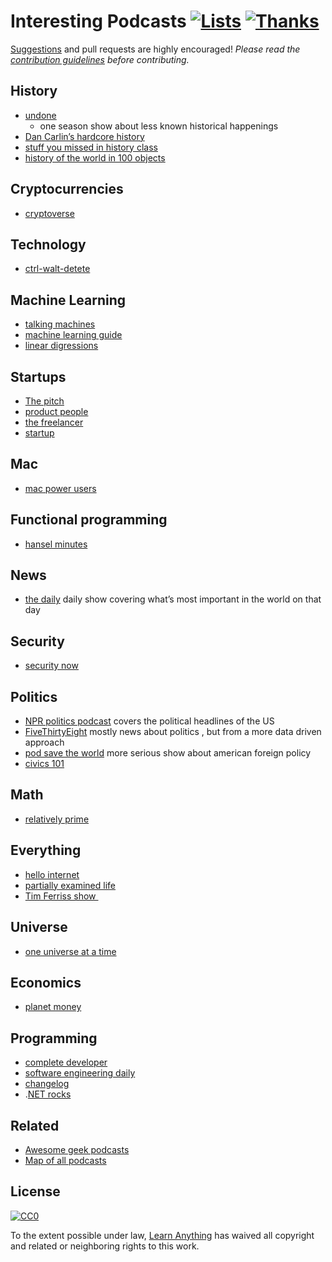 # Interesting Podcasts [![Lists](https://img.shields.io/badge/More%20Lists-🔖-blue.svg)](https://github.com/learn-anything/learn-anything/wiki/Curated-Lists) [![Thanks](https://img.shields.io/badge/Say%20Thanks-💗-ff69b4.svg)](https://www.patreon.com/learnanything)
[Suggestions](../../issues/) and pull requests are highly encouraged! *Please read the [contribution guidelines](contributing.md) before contributing.*

## History
- [undone️](https://gimletmedia.com/undone/)
  - one season show about less known historical happenings
- [Dan Carlin’s hardcore history️](http://www.dancarlin.com/hardcore-history-series/)
- [stuff you missed in history class️](http://www.missedinhistory.com/)
- [history of the world in 100 objects️](http://www.bbc.co.uk/programmes/b00nrtd2/episodes/downloads)

## Cryptocurrencies
- [cryptoverse️](https://player.fm/series/the-cryptoverse)

## Technology
- [ctrl-walt-detete️](https://www.theverge.com/ctrl-walt-delete)

## Machine Learning
- [talking machines️](http://www.thetalkingmachines.com/)
- [machine learning guide️](https://itunes.apple.com/us/podcast/machine-learning-guide/id1204521130)
- [linear digressions️](http://lineardigressions.com/)

## Startups
- [The pitch️](https://thepitch.fm/)
- [product people️](http://www.productpeople.tv/)
- [the freelancer️](https://pjrvs.com/podcast/)
- [startup️](https://gimletmedia.com/startup/)

## Mac
- [mac power users️](https://www.relay.fm/mpu)

## Functional programming
- [hansel minutes️](https://hanselminutes.com/)

## News
- [the daily️](https://www.nytimes.com/podcasts/the-daily)
  daily show covering what’s most important in the world on that day

## Security
- [security now️](https://twit.tv/shows/security-now)

## Politics
- [NPR politics podcast️](http://www.npr.org/podcasts/510310/npr-politics-podcast)
  covers the political headlines of the US
- [FiveThirtyEight️](https://fivethirtyeight.com/tag/politics-podcast/)
  mostly news about politics , but from a more data driven approach
- [pod save the world️](https://art19.com/shows/pod-save-the-world)
  more serious show about american foreign policy
- [civics 101️](http://www.npr.org/podcasts/512508710/civics-101)

## Math
- [relatively prime️](https://briankoberlein.com/podcasts/)

## Everything
- [hello internet️](http://www.hellointernet.fm)
- [partially examined life️](https://partiallyexaminedlife.com/)
- [Tim Ferriss show ️](http://tim.blog/podcast/)

## Universe
- [one universe at a time️](https://briankoberlein.com/podcasts/)

## Economics
- [planet money️](http://www.npr.org/sections/money/)

## Programming
- [complete developer️](http://completedeveloperpodcast.com/)
- [software engineering daily️](https://softwareengineeringdaily.com/)
- [changelog️](https://changelog.com/)
- .[NET rocks️](https://www.dotnetrocks.com/)

## Related
- [Awesome geek podcasts](https://github.com/guipdutra/awesome-geek-podcasts)
- [Map of all podcasts](http://www.muffin.works/podcastuniverse/)

## License
[![CC0](http://mirrors.creativecommons.org/presskit/buttons/88x31/svg/cc-zero.svg)](https://creativecommons.org/publicdomain/zero/1.0/)

To the extent possible under law, [Learn Anything](https://learn-anything.xyz) has waived all copyright and related or neighboring rights to this work.
